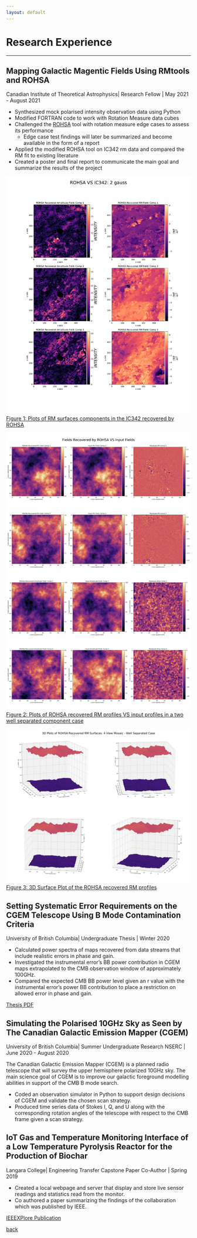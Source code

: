 ```yaml
---
layout: default
---
```


# Research Experience

* * *

## Mapping Galactic Magentic Fields Using RMtools and ROHSA
Canadian Institute of Theoretical Astrophysics| Research Fellow | May 2021 - August 2021

- Synthesized mock polarised intensity observation data using Python
- Modified FORTRAN code to work with Rotation Measure data cubes
- Challenged the [ROHSA](https://github.com/antoinemarchal/ROHSA) tool with rotation measure edge cases to assess its performance
    - Edge case test findings will later be summarized and become available in the form of a report
- Applied the modified ROHSA tool on IC342 rm data and compared the RM fit to existing literature 
- Created a poster and final report to communicate the main goal and summarize the results of the project

![ROHSAIC342](./assets/img/rohsafirstrun.png)
[Figure 1: Plots of RM surfaces components in the IC342 recovered by ROHSA](https://artemsdavydov.github.io/assets/img/rohsafirstrun.pdf)

![ROHSARECOVERED](./assets/img/rohsaresults.png)
[Figure 2: Plots of ROHSA recovered RM profiles VS input profiles in a two well separated component case](https://artemsdavydov.github.io/assets/img/rohsaresults.pdf)

![3Dprofiles](./assets/img/rmprofiles3d.png)
[Figure 3: 3D Surface Plot of the ROHSA recovered RM profiles](https://artemsdavydov.github.io/assets/img/rmprofiles3d.pdf)

## Setting Systematic Error Requirements on the CGEM Telescope Using B Mode Contamination Criteria
University of British Columbia| Undergraduate Thesis | Winter 2020 

* Calculated power spectra of maps recovered from data streams that include realistic errors in phase and gain. 
* Investigated the instrumental error’s BB power contribution in CGEM maps extrapolated to the CMB observation window of approximately 100GHz. 
* Compared the expected CMB BB power level given an r value with the instrumental error’s power BB contribution  to place a restriction on allowed error in phase and gain. 

[Thesis PDF](https://artemsdavydov.github.io/assets/thesis/artem_thesis.pdf)

## Simulating the Polarised 10GHz Sky as Seen by The Canadian Galactic Emission Mapper (CGEM)
University of British Columbia| Summer Undergraduate Research NSERC | June 2020 - August 2020

The Canadian Galactic Emission Mapper (CGEM) is a planned radio telescope that will survey the upper hemisphere polarized  10GHz sky. The main science goal of CGEM is to improve our galactic foreground modelling abilities  in support of the CMB B mode search.
* Coded an observation simulator in Python to support design decisions of CGEM and validate the chosen scan strategy. 
* Produced time series data of Stokes I, Q, and U along with the corresponding rotation angles of the telescope with respect to the CMB frame given a scan strategy. 

## IoT Gas and Temperature Monitoring Interface of a Low Temperature Pyrolysis Reactor for the Production of Biochar
Langara College| Engineering Transfer Capstone Paper Co-Author | Spring 2019

* Created a local webpage and server that display and store live sensor readings and statistics read from the monitor.
* Co authored a paper summarizing the findings of the collaboration which was published by IEEE. 

 
[IEEEXPlore Publication](https://ieeexplore.ieee.org/document/8936257)

[back](./)


